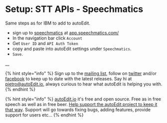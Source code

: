 # Setup: STT APIs - Speechmatics

Same steps as for IBM to add to autoEdit.

* sign up to [speechmatics](https://app.speechmatics.com/login) at [app.speechmatics.com/](https://app.speechmatics.com)
* In the navigation bar click `Account`
* Get `User ID` and `API Auth Token`
* copy and paste into autoEdit settings under `Speechmatics`. 
* `Save`.

\_\_

{% hint style="info" %}
Sign up to the [mailing list](http://eepurl.com/cMzwSX), follow on [twitter](http://twitter.com/autoEdit2) and/or [facebook](https://www.facebook.com/autoEdit.io/) to keep up to date with the latest releases. Say hi at [pietro@autoEdit.io](mailto:pietro@autoEdit.io?Subject=Hello), always curious to hear what autoEdit is helping you with.
{% endhint %}

{% hint style="info" %}
[autoEdit.io](http://www.autoEdit.io) it's free and open source. Free as in free speech as well as in free beer. [Help support the autoEdit project to keep it that way](https://donorbox.org/c9762eef-0e08-468e-90cb-2d00643697f8?recurring=true). Support will go towards fixing bugs, adding features, provide support for users etc...
{% endhint %}



